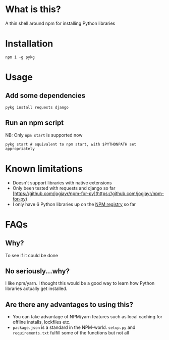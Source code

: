 # What is this?

A thin shell around npm for installing Python libraries


# Installation

    npm i -g pykg

# Usage

## Add some dependencies

    pykg install requests django

## Run an npm script

NB: Only `npm start` is supported now

    pykg start # equivalent to npm start, with $PYTHONPATH set appropriately


# Known limitations

* Doesn't support libraries with native extensions
* Only been tested with requests and django so far [https://github.com/jogjayr/npm-for-py](https://github.com/jogjayr/npm-for-py)
* I only have 6 Python libraries up on the [NPM registry](https://www.npmjs.com/org/pypi) so far


# FAQs

## Why?

To see if it could be done



## No seriously...why?

I like npm/yarn. I thought this would be a good way to learn how Python libraries actually get installed.



## Are there any advantages to using this?

* You can take advantage of NPM/yarn features such as local caching for offline installs, lockfiles etc.
* `package.json` is a standard in the NPM-world. `setup.py` and `requirements.txt` fulfill some of the functions but not all
